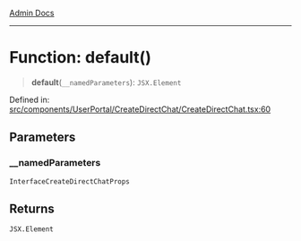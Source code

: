 [Admin Docs](/)

***

# Function: default()

> **default**(`__namedParameters`): `JSX.Element`

Defined in: [src/components/UserPortal/CreateDirectChat/CreateDirectChat.tsx:60](https://github.com/gautam-divyanshu/talawa-admin/blob/d5fea688542032271211cd43ee86c7db0866bcc0/src/components/UserPortal/CreateDirectChat/CreateDirectChat.tsx#L60)

## Parameters

### \_\_namedParameters

`InterfaceCreateDirectChatProps`

## Returns

`JSX.Element`
